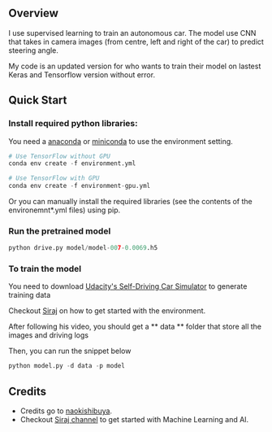 ## Overview

I use supervised learning to train an autonomous car. The model use CNN that takes in camera images (from centre, left and right of the car) to predict steering angle.

My code is an updated version for who wants to train their model on lastest Keras and Tensorflow version without error.

## Quick Start

### Install required python libraries:

You need a [anaconda](https://www.continuum.io/downloads) or [miniconda](https://conda.io/miniconda.html) to use the environment setting.

```python
# Use TensorFlow without GPU
conda env create -f environment.yml

# Use TensorFlow with GPU
conda env create -f environment-gpu.yml
```

Or you can manually install the required libraries (see the contents of the environemnt*.yml files) using pip.

### Run the pretrained model

```python
python drive.py model/model-007-0.0069.h5
```

### To train the model

You need to download [Udacity's Self-Driving Car Simulator](https://github.com/udacity/self-driving-car-sim) to generate training data

Checkout [Siraj](https://www.youtube.com/watch?v=EaY5QiZwSP4&feature=youtu.be) on how to get started with the environment.

After following his video, you should get a ** data ** folder that store all the images and driving logs

Then, you can run the snippet below
```python
python model.py -d data -p model
```


## Credits
- Credits go to [naokishibuya](https://github.com/naokishibuya/car-behavioral-cloning).
- Checkout [Siraj channel](https://www.youtube.com/channel/UCWN3xxRkmTPmbKwht9FuE5A) to get started with Machine Learning and AI.

